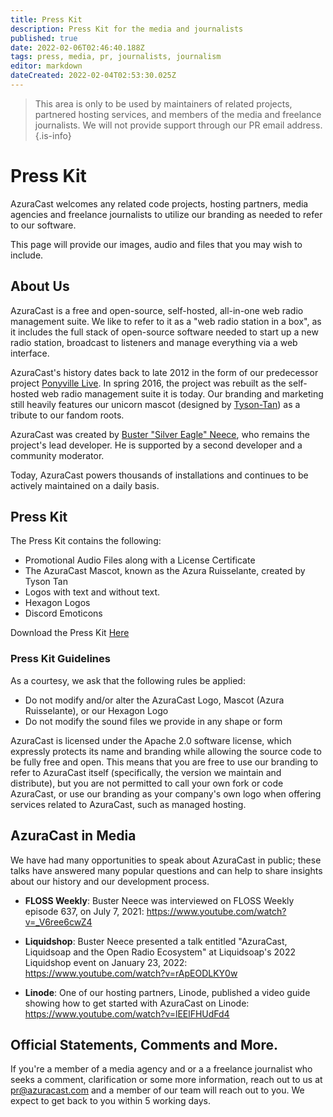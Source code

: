 ```yaml
---
title: Press Kit
description: Press Kit for the media and journalists
published: true
date: 2022-02-06T02:46:40.188Z
tags: press, media, pr, journalists, journalism
editor: markdown
dateCreated: 2022-02-04T02:53:30.025Z
---
```


> This area is only to be used by maintainers of related projects, partnered hosting services, and members of the media and freelance journalists. We will not provide support through our PR email address. 
{.is-info}


# Press Kit 

AzuraCast welcomes any related code projects, hosting partners, media agencies and freelance journalists to utilize our branding as needed to refer to our software.

This page will provide our images, audio and files that you may wish to include. 

## About Us

AzuraCast is a free and open-source, self-hosted, all-in-one web radio management suite. We like to refer to it as a "web radio station in a box", as it includes the full stack of open-source software needed to start up a new radio station, broadcast to listeners and manage everything via a web interface.

AzuraCast's history dates back to late 2012 in the form of our predecessor project [Ponyville Live](https://github.com/slvreagle23/ponyville-live). In spring 2016, the project was rebuilt as the self-hosted web radio management suite it is today. Our branding and marketing still heavily features our unicorn mascot (designed by [Tyson-Tan](https://tysontan.com/)) as a tribute to our fandom roots.

AzuraCast was created by [Buster "Silver Eagle" Neece](https://github.com/slvreagle23), who remains the project's lead developer. He is supported by a second developer and a community moderator.

Today, AzuraCast powers thousands of installations and continues to be actively maintained on a daily basis.

## Press Kit

The Press Kit contains the following: 
- Promotional Audio Files along with a License Certificate
- The AzuraCast Mascot, known as the Azura Ruisselante, created by Tyson Tan
- Logos with text and without text.
- Hexagon Logos
- Discord Emoticons

Download the Press Kit [Here](https://www.azuracast.com/resources/press_kit.zip) 

### Press Kit Guidelines

As a courtesy, we ask that the following rules be applied:

- Do not modify and/or alter the AzuraCast Logo, Mascot (Azura Ruisselante), or our Hexagon Logo
- Do not modify the sound files we provide in any shape or form

AzuraCast is licensed under the Apache 2.0 software license, which expressly protects its name and branding while allowing the source code to be fully free and open. This means that you are free to use our branding to refer to AzuraCast itself (specifically, the version we maintain and distribute), but you are not permitted to call your own fork or code AzuraCast,  or use our branding as your company's own logo when offering services related to AzuraCast, such as managed hosting.

## AzuraCast in Media

We have had many opportunities to speak about AzuraCast in public; these talks have answered many popular questions and can help to share insights about our history and our development process.

- **FLOSS Weekly**: Buster Neece was interviewed on FLOSS Weekly episode 637, on July 7, 2021: https://www.youtube.com/watch?v=_V6ree6cwZ4

- **Liquidshop**: Buster Neece presented a talk entitled "AzuraCast, Liquidsoap and the Open Radio Ecosystem" at Liquidsoap's 2022 Liquidshop event on January 23, 2022: https://www.youtube.com/watch?v=rApEODLKY0w

- **Linode**: One of our hosting partners, Linode, published a video guide showing how to get started with AzuraCast on Linode: https://www.youtube.com/watch?v=lEElFHUdFd4

## Official Statements, Comments and More. 
If you're a member of a media agency and or a a freelance journalist who seeks a comment, clarification or some more information, reach out to us at pr@azuracast.com and a member of our team will reach out to you. We expect to get back to you within 5 working days. 

